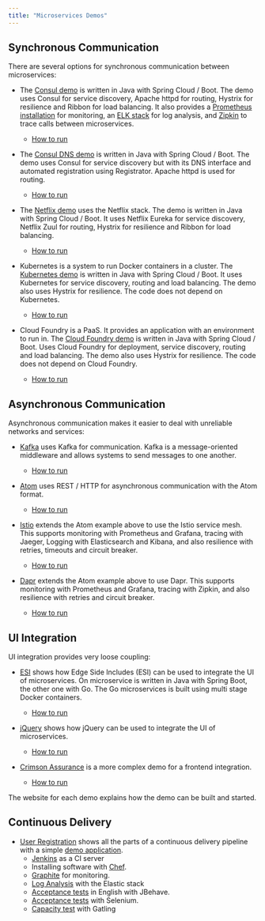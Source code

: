 ```yaml
---
title: "Microservices Demos"
---
```


## Synchronous Communication

There are several options for synchronous communication between microservices:

* The [Consul demo](https://github.com/ewolff/microservice-consul) is
written in Java with Spring Cloud / Boot. The demo uses Consul for
service discovery, Apache httpd for routing, Hystrix for resilience
and Ribbon for load balancing. It also provides a
[Prometheus installation](https://github.com/ewolff/microservice-consul#prometheus)
for monitoring, an
[ELK stack](https://github.com/ewolff/microservice-consul#elastic-stack)
for log analysis, and
[Zipkin](https://github.com/ewolff/microservice-consul#zipkin) to
trace calls between microservices.
  - [How to run](https://github.com/ewolff/microservice-consul/blob/master/HOW-TO-RUN.md)

* The [Consul DNS demo](https://github.com/ewolff/microservice-consul-dns) is
written in Java with Spring Cloud / Boot. The demo uses Consul for
service discovery but with its DNS interface and automated
registration using Registrator. Apache httpd is used for routing.
  - [How to run](https://github.com/ewolff/microservice-consul-dns/blob/master/HOW-TO-RUN.md)


* The [Netflix demo](https://github.com/ewolff/microservice) uses the
  Netflix stack. The demo is written
  in Java with Spring Cloud / Boot. It uses Netflix Eureka for service discovery,
  Netflix Zuul for routing, Hystrix for resilience and Ribbon for load
  balancing.
  - [How to run](https://github.com/ewolff/microservice/blob/master/HOW-TO-RUN.md)

* Kubernetes is a system to run Docker containers in a cluster. The
  [Kubernetes demo](https://github.com/ewolff/microservice-kubernetes)
  is written in Java with Spring Cloud / Boot. It uses Kubernetes for
  service discovery, routing and load balancing.  The demo also uses
  Hystrix for resilience. The code does not depend on Kubernetes.
  - [How to run](https://github.com/ewolff/microservice-kubernetes/blob/master/HOW-TO-RUN.md)

* Cloud Foundry is a PaaS. It provides an application with an
  environment to run in. The
  [Cloud Foundry demo](https://github.com/ewolff/microservice-cloudfoundry)
  is written in Java with Spring Cloud / Boot. Uses Cloud Foundry for
  deployment, service discovery, routing and load balancing.  The demo
  also uses Hystrix for resilience. The code does not depend on Cloud
  Foundry.
  - [How to run](https://github.com/ewolff/microservice-cloudfoundry/blob/master/HOW-TO-RUN.md)

## Asynchronous Communication

Asynchronous communication makes it easier to deal with unreliable
networks and services:

* [Kafka](https://github.com/ewolff/microservice-kafka) uses Kafka for
communication. Kafka is a message-oriented middleware and allows
systems to send messages to one another.
  - [How to run](https://github.com/ewolff/microservice-kafka/blob/master/HOW-TO-RUN.md)

* [Atom](https://github.com/ewolff/microservice-atom) uses REST / HTTP
  for asynchronous communication with the Atom format.
  - [How to run](https://github.com/ewolff/microservice-atom/blob/master/HOW-TO-RUN.md)

* [Istio](https://github.com/ewolff/microservice-istio) extends the
  Atom example above to use the Istio service mesh. This supports
  monitoring with Prometheus and Grafana, tracing with Jaeger, Logging
  with Elasticsearch and Kibana, and also resilience with retries,
  timeouts and circuit breaker.
  - [How to run](https://github.com/ewolff/microservice-istio/blob/master/HOW-TO-RUN.md)

* [Dapr](https://github.com/ewolff/microservice-dapr) extends the Atom
  example above to use Dapr. This supports monitoring with Prometheus
  and Grafana, tracing with Zipkin, and also resilience with retries
  and circuit breaker.
  - [How to run](https://github.com/ewolff/microservice-dapr/blob/master/HOW-TO-RUN.md)

## UI Integration

UI integration provides very loose coupling:

* [ESI](https://github.com/ewolff/SCS-ESI) shows how Edge Side
Includes (ESI) can be used to integrate the UI of microservices. On
microservice is written in Java with Spring Boot, the other one with
Go. The Go microservices is built using multi stage Docker containers.
  - [How to run](https://github.com/ewolff/SCS-ESI/blob/master/HOW-TO-RUN.md)

* [jQuery](https://github.com/ewolff/SCS-jQuery) shows how jQuery can
  be used to integrate the UI of microservices.
  - [How to run](https://github.com/ewolff/SCS-jQuery/blob/master/HOW-TO-RUN.md)


* [Crimson Assurance](https://github.com/ewolff/crimson-assurance-demo)
  is a more complex demo for a frontend integration.
  - [How to run](https://github.com/ewolff/crimson-insurance-demo/blob/master/HOW-TO-RUN.md)


The website for each demo explains how the demo can be built and
started.

## Continuous Delivery

* [User Registration](https://github.com/ewolff/user-registration-V2/)
shows all the parts of a continuous delivery pipeline with a simple [demo application](https://github.com/ewolff/user-registration-V2/tree/master/user-registration-application).
  - [Jenkins](https://github.com/ewolff/user-registration-V2/tree/master/ci-setup) as a CI server
  - Installing software with [Chef](https://github.com/ewolff/user-registration-V2/tree/master/chef).
  - [Graphite](https://github.com/ewolff/user-registration-V2/tree/master/graphite) for monitoring.
  - [Log Analysis](https://github.com/ewolff/user-registration-V2/tree/master/log-analysis) with the Elastic stack
  - [Acceptance tests](https://github.com/ewolff/user-registration-V2/tree/master/user-registration-acceptancetest-jbehave-english) in English with JBehave.
  - [Acceptance tests](https://github.com/ewolff/user-registration-V2/tree/master/user-registration-acceptancetest-selenium) with Selenium.
  - [Capacity test](https://github.com/ewolff/user-registration-V2/tree/master/user-registration-capacitytest-gatling) with Gatling
